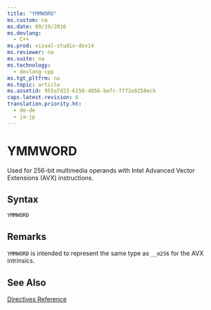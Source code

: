 ```yaml
---
title: "YMMWORD"
ms.custom: na
ms.date: 09/19/2016
ms.devlang: 
  - C++
ms.prod: visual-studio-dev14
ms.reviewer: na
ms.suite: na
ms.technology: 
  - devlang-cpp
ms.tgt_pltfrm: na
ms.topic: article
ms.assetid: 955a7d23-6150-4056-befc-7f72e8258ecb
caps.latest.revision: 6
translation.priority.ht: 
  - de-de
  - ja-jp
---
```

# YMMWORD
Used for 256-bit multimedia operands with Intel Advanced Vector Extensions (AVX) instructions.  
  
## Syntax  
  
```  
YMMWORD  
```  
  
## Remarks  
 `YMMWORD` is intended to represent the same type as `__m256` for the AVX intrinsics.  
  
## See Also  
 [Directives Reference](../vs140/Directives-Reference.md)